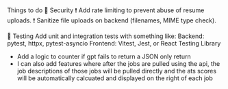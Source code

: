 Things to do 
🔐 Security
❗ Add rate limiting to prevent abuse of resume uploads.
❗ Sanitize file uploads on backend (filenames, MIME type check).

🧪 Testing
Add unit and integration tests with something like:
Backend: pytest, httpx, pytest-asyncio
Frontend: Vitest, Jest, or React Testing Library

- Add a logic to counter if gpt fails to return a JSON only return 
- I can also add features where after the jobs are pulled using the api, the job 
descriptions of those jobs will be pulled directly and the ats scores will be
automatically calcuated and displayed on the right of each job